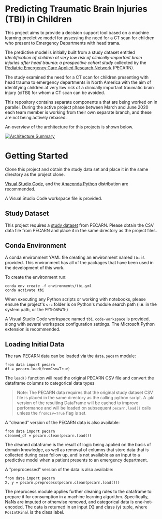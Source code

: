 # Predicting Traumatic Brain Injuries (TBI) in Children
This project aims to provide a decision support tool based on a machine learning predictive model for assessing the need for a CT scan
for children who present to Emergency Departments with head trama.

The predictive model is initially built from a study dataset entitled 
*Identification of children at very low risk of clinically-important brain injuries after head trauma: a prospective cohort study*
collected by the [Pediatric Emergency Care Applied Research Network](http://pecarn.org) (PECARN).

The study examined the need for a CT scan for children presenting with head trauma to emergency departments in North America with the aim of identifying children at very low risk of a clinically important traumatic brain injury (ciTBI) for whom a CT scan can be avoided.

This repository contains separate components a that are being worked on in parallel. During the active project phase between March and June 2020 each team member is working from their own separate branch, and these are not being actively rebased.

An overview of the architecture for this projects is shown below.

[![Architecture Summary](https://user-images.githubusercontent.com/16224889/80082997-b0b5b900-8587-11ea-802e-96e19a3c61fd.png)](https://user-images.githubusercontent.com/16224889/80082997-b0b5b900-8587-11ea-802e-96e19a3c61fd.png)

# Getting Started
Clone this project and obtain the study data set and place it in the same directory as the project clone.

[Visual Studio Code](https://code.visualstudio.com/), and the [Anaconda Python](https://www.anaconda.com/distribution/) distribution are recommended.

A Visual Studio Code workspace file is provided.

## Study Dataset
This project requires a [study dataset](http://pecarn.org/studyDatasets/StudyDetails?studyID=4) from PECARN. Please obtain the CSV data file from PECARN and place it in the same directory as the project files.

## Conda Environment
A conda environment YAML file creating an environment named `tbi` is provided. This environment has all of the packages that have been used in the development of this work.

To create the environment run:
```
conda env create -f environments/tbi.yml
conda activate tbi
```

When executing any Python scripts or working with notebooks, please ensure the project's `src` folder is on Python's module search path (i.e. in the system path, or the ```PYTHONPATH```)

A Visual Studio Code workspace named `tbi.code-workspace` is provided, along with several workspace configuration settings. The Microsoft Python extension is recommended.

## Loading Initial Data

The raw PECARN data can be loaded via the `data.pecarn` module:
```
from data import pecarn
df = pecarn.load(fromCsv=True)
```
The ```load()``` function will read the original PECARN CSV file and convert the dataframe columns to categorical data types

> Note: The PECARN data requires that the original study dataset CSV file is placed in the same directory as the calling python script. A .pkl version of the resulting DataFrame will be cached to improve performance and will be loaded on subsequent `pecarn.load()` calls unless the `fromCsv=True` flag is set.

A "cleaned" version of the PECARN data is also available: 
```
from data import pecarn
cleaned_df = pecarn.clean(pecarn.load())
```
The cleaned dataframe is the result of logic being applied on the basis of domain knowledge, as well as removal of columns that store data that is collected during case follow up, and is not available as an input to a predictive model when a patient presents to an emergency department.

A "preprocessed" version of the data is also available:
```
from data import pecarn
X, y = pecarn.preprocess(pecarn.clean(pecarn.load()))
```

The preprocess module applies further cleaning rules to the dataframe to prepare it for consumption in a machine learning algorithm. Specifically, NaNs are imputed or otherwise removed, and categorical data is one-hot-encoded. The data is returned in an input (X) and class (y) tuple, where `PosIntFinal` is the class label.
